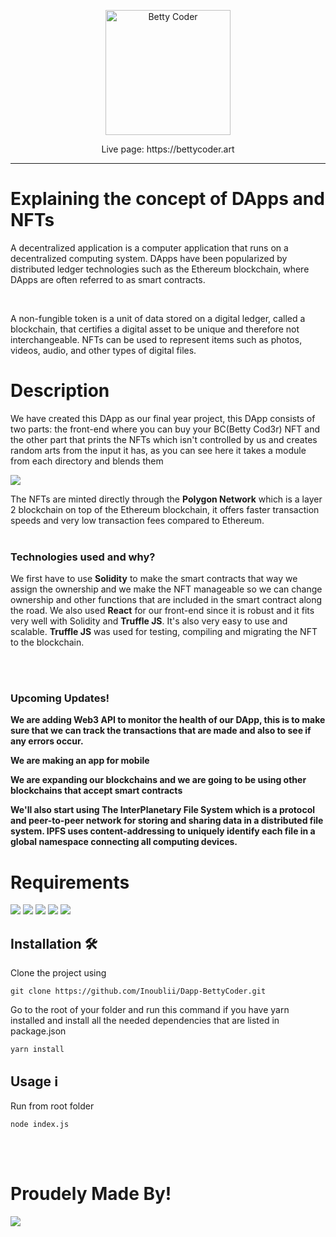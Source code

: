 <p align="center"><img src="https://s9.gifyu.com/images/20.0cbffc70.gif" alt="Betty Coder" width="200"/></p>
<p align="center">Live page: https://bettycoder.art</p>

---

# Explaining the concept of DApps and NFTs

A decentralized application is a computer application that runs on a decentralized computing system. DApps have been popularized by distributed ledger technologies such as the Ethereum blockchain, where DApps are often referred to as smart contracts.

<br>

A non-fungible token is a unit of data stored on a digital ledger, called a blockchain, that certifies a digital asset to be unique and therefore not interchangeable. NFTs can be used to represent items such as photos, videos, audio, and other types of digital files.

# Description

We have created this DApp as our final year project, this DApp consists of two parts: the front-end where you can buy your BC(Betty Cod3r) NFT and the other part that prints the NFTs which isn't controlled by us and creates random arts from the input it has, as you can see here it takes a module from each directory and blends them

<img src="https://i.ibb.co/tPgWCD0/index.png">


The NFTs are minted directly through the **Polygon Network** which is a layer 2 blockchain on top of the Ethereum blockchain, it offers faster transaction speeds and very low transaction fees compared to Ethereum.
<br/><br/>

### Technologies used and why?


We first have to use **Solidity** to make the smart contracts that way we assign the ownership and we make the NFT manageable so we can change ownership and other functions that are included in the smart contract along the road.
We also used **React** for our front-end since it is robust and it fits very well with Solidity and **Truffle JS**. It's also very easy to use and scalable.
**Truffle JS** was used for testing, compiling and migrating the NFT to the blockchain.


<br/><br/>

### Upcoming Updates!

**We are adding Web3 API to monitor the health of our DApp, this is to make sure that we can track the transactions that are made and also to see if any errors occur.**

**We are making an app for mobile**

**We are expanding our blockchains and we are going to be using other blockchains that accept smart contracts**

**We'll also start using The InterPlanetary File System which is a protocol and peer-to-peer network for storing and sharing data in a distributed file system. IPFS uses content-addressing to uniquely identify each file in a global namespace connecting all computing devices.**

# Requirements

[<img src="https://img.shields.io/badge/Solidity-Required-green?logo=Solidity">](https://www.npmjs.com/package/solc)
[<img src="https://img.shields.io/badge/React-Required-green?logo=React">](https://www.npmjs.com/package/react)
[<img src="https://img.shields.io/badge/Node-Required-green?logo=Node.js">](https://www.npmjs.com/package/node)
[<img src="https://img.shields.io/badge/Truffle-Required-green?logo=">](https://www.npmjs.com/package/truffle)
[<img src="https://img.shields.io/badge/Yarn-Required-green?logo=Yarn">](https://www.npmjs.com/package/yarn)

## Installation 🛠️

Clone the project using
```
git clone https://github.com/Inoublii/Dapp-BettyCoder.git
```
Go to the root of your folder and run this command if you have yarn installed and install all the needed dependencies that are listed in package.json
```
yarn install
```

## Usage ℹ️

Run from root folder
```
node index.js
```
<br/><br/>

# Proudely Made By!
<a href="https://github.com/Inoublii/Dapp-BettyCoder/graphs/contributors">
  <img src="https://contrib.rocks/image?repo=Inoublii/Dapp-BettyCoder" />
</a>
